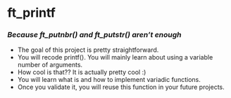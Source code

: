 
# ft_printf
### <i> Because ft_putnbr() and ft_putstr() aren’t enough</i>

* The goal of this project is pretty straightforward. 
* You will recode printf(). You will mainly learn about using a variable number of arguments. 
* How cool is that?? It is actually pretty cool :)
* You will learn what is and how to implement variadic functions. 
* Once you validate it, you will reuse this function in your future projects.

